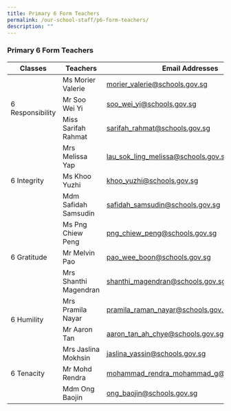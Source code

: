 ```yaml
---
title: Primary 6 Form Teachers
permalink: /our-school-staff/p6-form-teachers/
description: ""
---
```

### Primary 6 Form Teachers

<table><thead><tr><th>Classes</th><th>Teachers</th><th>Email Addresses</th></tr></thead><tbody><tr><td rowspan="3">6 Responsibility</td><td>Ms Morier Valerie</td><td><a href="mailto:&#x6d;&#x6f;&#x72;&#105;&#x65;&#114;&#95;&#x76;&#x61;&#108;&#x65;&#114;&#105;&#x65;&#x40;&#x73;&#x63;&#104;&#111;&#x6f;&#108;&#x73;&#46;&#103;&#x6f;&#x76;&#x2e;&#115;&#103;">morier_valerie@schools.gov.sg</a></td></tr><tr><td>Mr Soo Wei Yi</td><td><a href="mailto:&#x73;&#111;&#111;&#x5f;&#x77;&#101;&#105;&#95;&#x79;&#x69;&#64;&#115;&#x63;&#x68;&#111;&#x6f;&#108;&#x73;&#46;&#103;&#111;&#x76;&#x2e;&#115;&#103;">soo_wei_yi@schools.gov.sg</a></td></tr><tr><td>Miss Sarifah Rahmat</td><td><a href="mailto:&#x73;&#97;&#x72;&#105;&#102;&#97;&#104;&#x5f;&#x72;&#97;&#104;&#109;&#x61;&#x74;&#x40;&#115;&#x63;&#104;&#111;&#111;&#x6c;&#x73;&#x2e;&#103;&#x6f;&#x76;&#46;&#115;&#103;">sarifah_rahmat@schools.gov.sg</a></td></tr><tr><td rowspan="3">6 Integrity</td><td>Mrs Melissa Yap</td><td><a href="mailto:&#x6c;&#97;&#117;&#95;&#x73;&#111;&#107;&#x5f;&#x6c;&#x69;&#110;&#x67;&#x5f;&#109;&#x65;&#108;&#x69;&#x73;&#115;&#x61;&#x40;&#115;&#x63;&#104;&#x6f;&#x6f;&#x6c;&#x73;&#x2e;&#103;&#x6f;&#118;&#x2e;&#x73;&#x67;">lau_sok_ling_melissa@schools.gov.sg</a></td></tr><tr><td>Ms Khoo Yuzhi</td><td><a href="mailto:&#107;&#x68;&#111;&#111;&#95;&#x79;&#x75;&#122;&#x68;&#105;&#64;&#x73;&#x63;&#104;&#x6f;&#x6f;&#108;&#x73;&#x2e;&#103;&#111;&#x76;&#46;&#115;&#103;">khoo_yuzhi@schools.gov.sg</a></td></tr><tr><td>Mdm Safidah Samsudin</td><td><a href="mailto:&#115;&#97;&#102;&#x69;&#x64;&#97;&#104;&#x5f;&#115;&#97;&#x6d;&#x73;&#117;&#100;&#105;&#x6e;&#x40;&#x73;&#x63;&#x68;&#x6f;&#x6f;&#108;&#115;&#x2e;&#x67;&#x6f;&#118;&#46;&#115;&#103;">safidah_samsudin@schools.gov.sg</a></td></tr><tr><td rowspan="3">6 Gratitude</td><td>Ms Png Chiew Peng</td><td><a href="mailto:&#x70;&#x6e;&#x67;&#95;&#x63;&#104;&#x69;&#101;&#119;&#95;&#x70;&#x65;&#110;&#x67;&#64;&#115;&#99;&#104;&#111;&#x6f;&#108;&#115;&#x2e;&#x67;&#111;&#118;&#x2e;&#x73;&#x67;">png_chiew_peng@schools.gov.sg</a></td></tr><tr><td>Mr Melvin Pao</td><td><a href="mailto:&#112;&#x61;&#111;&#x5f;&#119;&#x65;&#x65;&#95;&#x62;&#111;&#x6f;&#x6e;&#64;&#x73;&#x63;&#x68;&#111;&#x6f;&#108;&#x73;&#x2e;&#x67;&#111;&#x76;&#x2e;&#115;&#103;">pao_wee_boon@schools.gov.sg</a></td></tr><tr><td>Mrs Shanthi Magendran</td><td><a href="mailto:&#x73;&#104;&#97;&#110;&#x74;&#104;&#105;&#95;&#109;&#97;&#x67;&#101;&#x6e;&#x64;&#x72;&#x61;&#x6e;&#x40;&#115;&#99;&#x68;&#x6f;&#111;&#108;&#x73;&#46;&#x67;&#111;&#118;&#46;&#115;&#103;">shanthi_magendran@schools.gov.sg</a></td></tr><tr><td rowspan="2">6 Humility</td><td>Mrs Pramila Nayar</td><td><a href="mailto:&#112;&#x72;&#x61;&#109;&#105;&#108;&#x61;&#95;&#x72;&#97;&#109;&#x61;&#110;&#95;&#x6e;&#x61;&#121;&#97;&#x72;&#x40;&#115;&#99;&#104;&#111;&#x6f;&#x6c;&#115;&#46;&#103;&#x6f;&#118;&#46;&#115;&#103;">pramila_raman_nayar@schools.gov.sg</a></td></tr><tr><td>Mr Aaron Tan</td><td><a href="mailto:&#x61;&#97;&#114;&#111;&#110;&#x5f;&#116;&#x61;&#110;&#95;&#97;&#104;&#x5f;&#x63;&#104;&#x79;&#x65;&#x40;&#115;&#99;&#x68;&#x6f;&#111;&#x6c;&#115;&#x2e;&#103;&#x6f;&#118;&#x2e;&#x73;&#x67;">aaron_tan_ah_chye@schools.gov.sg</a></td></tr><tr><td rowspan="3">6 Tenacity</td><td>Mrs Jaslina Mokhsin</td><td><a href="mailto:&#106;&#x61;&#x73;&#x6c;&#x69;&#110;&#97;&#95;&#121;&#x61;&#115;&#x73;&#x69;&#x6e;&#x40;&#x73;&#99;&#x68;&#111;&#111;&#108;&#115;&#x2e;&#x67;&#x6f;&#118;&#46;&#x73;&#103;">jaslina_yassin@schools.gov.sg</a></td></tr><tr><td>Mr Mohd Rendra</td><td><a href="mailto:&#109;&#111;&#104;&#97;&#x6d;&#109;&#x61;&#100;&#95;&#x72;&#x65;&#x6e;&#x64;&#114;&#97;&#95;&#x6d;&#x6f;&#104;&#97;&#109;&#x6d;&#x61;&#x64;&#95;&#103;&#x40;&#x73;&#99;&#x68;&#x6f;&#111;&#x6c;&#115;&#x2e;&#103;&#111;&#x76;&#x2e;&#115;&#x67;">mohammad_rendra_mohammad_g@schools.gov.sg</a></td></tr><tr><td>Mdm Ong Baojin</td><td><a href="mailto:&#111;&#110;&#x67;&#95;&#x62;&#97;&#111;&#x6a;&#x69;&#110;&#64;&#x73;&#x63;&#104;&#111;&#111;&#108;&#x73;&#46;&#x67;&#111;&#x76;&#x2e;&#x73;&#x67;">ong_baojin@schools.gov.sg</a></td></tr></tbody></table>